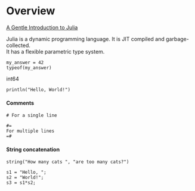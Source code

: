 # Overview

[A Gentle Introduction to Julia](https://www.youtube.com/watch?v=4igzy3bGVkQ)  

Julia is a dynamic programming language. It is JIT compiled and garbage-collected.  
It has a flexible parametric type system.  
```
my_answer = 42
typeof(my_answer)
```
int64  

```
println("Hello, World!")
```
#### Comments
```
# For a single line

#=
For multiple lines
=#
```
#### String concatenation
```
string("How many cats ", "are too many cats?")

s1 = "Hello, ";
s2 = "World!";
s3 = s1*s2;
```